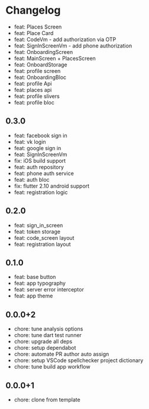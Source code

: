 # Changelog

- feat: Places Screen
- feat: Place Card
- feat: CodeVm - add authorization via OTP
- feat: SignInScreenVm - add phone authorization
- feat: OnboardingScreen
- feat: MainScreen + PlacesScreen
- feat: OnboardStorage
- feat: profile screen
- feat: OnboardingBloc
- feat: profile Api
- feat: places api
- feat: profile slivers
- feat: profile bloc

## 0.3.0

- feat: facebook sign in
- feat: vk login
- feat: google sign in
- feat: SignInScreenVm
- fix: iOS build support
- feat: auth repository
- feat: phone auth service
- feat: auth bloc
- fix: flutter 2.10 android support
- feat: registration logic

## 0.2.0

- feat: sign_in_screen
- feat: token storage
- feat: code_screen layout
- feat: registration layout

## 0.1.0

- feat: base button
- feat: app typography
- feat: server error interceptor
- feat: app theme

## 0.0.0+2

- chore: tune analysis options
- chore: tune dart test runner
- chore: upgrade all deps
- chore: setup dependabot
- chore: automate PR author auto assign
- chore: setup VSCode spellchecker project dictionary
- chore: tune build app workflow

## 0.0.0+1

- chore: clone from template
